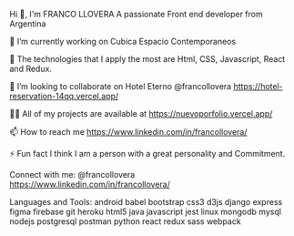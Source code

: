 Hi 👋, I'm FRANCO LLOVERA
A passionate Front end developer from Argentina



🔭 I’m currently working on Cubica Espacio Contemporaneos 

🌱 The technologies that I apply the most are Html, CSS, Javascript, React and Redux.

👯 I’m looking to collaborate on Hotel Eterno @francollovera https://hotel-reservation-14qq.vercel.app/

👨‍💻 All of my projects are available at https://nuevoporfolio.vercel.app/


📫 How to reach me https://www.linkedin.com/in/francollovera/


⚡ Fun fact I think I am a person with a great personality and Commitment.


Connect with me:
@francollovera https://www.linkedin.com/in/francollovera/

Languages and Tools:
android babel bootstrap css3 d3js django express figma firebase git heroku html5 java javascript jest linux mongodb mysql nodejs postgresql postman python react redux sass webpack
